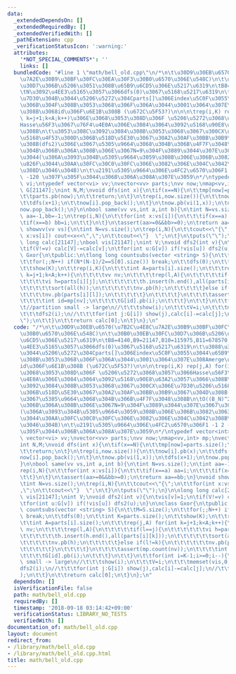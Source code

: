```yaml
---
data:
  _extendedDependsOn: []
  _extendedRequiredBy: []
  _extendedVerifiedWith: []
  _pathExtension: cpp
  _verificationStatusIcon: ':warning:'
  attributes:
    '*NOT_SPECIAL_COMMENTS*': ''
    links: []
  bundledCode: "#line 1 \"math/bell_old.cpp\"\n/*\n\t\u30D9\u30EB\u6570(\u7B2C\u4E8C\
    \u7A2E\u30B9\u30BF\u30FC\u30EA\u30F3\u30B0\u6570\u306E\u548C)\n\t\u30B0\u30EB\u30FC\
    \u30D7\u306B\u5206\u3051\u308B\u65B9\u6CD5\u306E\u5217\u6319\n\tB8=4140,B9=21147,B10=115975,B11=678570,...\n\
    \tN\u3092\u4EE3\u5165\u3057\u3066dfs(0)\u3067\u5168\u5217\u6319\n\t\u3088\u308A\
    \u7D30\u304B\u3044\u5206\u5272\u304Cparts[]\u306Eindex\u5C0F\u3055\u3044\u65B9\
    \u306B\u304F\u308B\u3053\u3068\u306F\u306A\u3044\u3001\u3064\u307E\u308Amerge\u3059\
    \u308B\u3068id\u306F\u6E1B\u308B (\u672C\u5F53?)\n\n\n\trep(i,K) rep(j,A) for(int\
    \ k=j+1;k<A;k++)\u306E\u3068\u3053\u308D\u306F \u5206\u5272\u3068\u3057\u3066\
    Hasse\u56F3\u3067\u76F4\u4E0A\u306E\u3084\u3064\u3092\u5168\u90E8\u63A2\u3057\u3066\
    \u308B\n\t\u3053\u308C\u3092\u3084\u308B\u3053\u3068\u3067\u300CX\u306E\u7D30\u5206\
    \u5168\u4F53\u300D\u306B\u518D\u5E30\u3067\u30A2\u30AF\u30BB\u30B9\u3067\u304D\
    \u308B(dfs2)\u306E\u3067\u5305\u9664\u3068\u304B\u306B\u4F7F\u3048\u308B\n\tO((B_N)^2)\u3068\
    \u304B\u306B\u306A\u308B\u306E\u3067N=9\u304F\u3089\u3044\u307E\u3067\u3063\u307D\
    \u3044(\u306A\u3093\u304B\u5305\u9664\u3059\u308B\u306E\u306B\u3082\u3063\u3068\
    \u826F\u3044\u30AA\u30FC\u30C0\u30FC\u306E\u3082\u306E\u304C\u3042\u308B\u3060\
    \u308D\u3046\u304B)\n\t\u2191\u5305\u9664\u306E\u4FC2\u6570\u306F1 -1 2 -6 24\
    \ -120 \u307F\u305F\u3044\u306B\u306A\u308A\u307E\u3059\n*/\ntypedef vector<int>\
    \ vi;\ntypedef vector<vi> vv;\nvector<vv> parts;\nvv now;\nmap<vv,int> mp;\nvector<int>\
    \ G[21147];\nint N,M;\nvoid dfs(int x){\n\tif(x==N){\n\t\tmp[now]=parts.size();\n\
    \t\tparts.pb(now);\n\t\treturn;\n\t}\n\trep(i,now.size()){\n\t\tnow[i].pb(x);\n\
    \t\tdfs(x+1);\n\t\tnow[i].pop_back();\n\t}\n\tnow.pb(vi(1,x));\n\tdfs(x+1);\n\t\
    now.pop_back();\n}\n\nbool same(vv vs,int a,int b){\n\tint N=vs.size();\n\tint\
    \ aa=-1,bb=-1;\n\trep(i,N){\n\t\tfor(int x:vs[i]){\n\t\t\tif(x==a) aa=i;\n\t\t\
    \tif(x==b) bb=i;\n\t\t}\n\t}\n\tassert(aa>=0&&bb>=0);\n\treturn aa==bb;\n}\nvoid\
    \ showvv(vv vs){\n\tint N=vs.size();\n\trep(i,N){\n\t\tcout<<\"{\";\n\t\tfor(int\
    \ x:vs[i]) cout<<x<<\",\";\n\t\tcout<<\"}  \";\n\t}\n\tputs(\"\");\n}\n\nlong\
    \ long calc[21147];\nbool vis[21147];\nint V;\nvoid dfs2(int v){\n\tvis[v]=1;\n\
    \tif(V!=v) calc[V]-=calc[v];\n\tfor(int u:G[v]) if(!vis[u]) dfs2(u);\n}\n\nclass\
    \ Gxor{\n\tpublic:\n\tlong long countsubs(vector <string> S){\n\t\tM=S.size();\n\
    \t\tfor(;;N++) if(N*(N-1)/2==S[0].size()) break;\n\t\tdfs(0);\n\t\tint K=parts.size();\n\
    \t\tshow(K);\n\t\trep(i,K){\n\t\t\tint A=parts[i].size();\n\t\t\trep(j,A) for(int\
    \ k=j+1;k<A;k++){\n\t\t\t\tvv nv;\n\t\t\t\trep(l,A){\n\t\t\t\t\tif(l==j){\n\t\t\
    \t\t\t\tvi h=parts[i][j];\n\t\t\t\t\t\th.insert(h.end(),all(parts[i][k]));\n\t\
    \t\t\t\t\tsort(all(h));\n\t\t\t\t\t\tnv.pb(h);\n\t\t\t\t\t}else if(l!=k){\n\t\t\
    \t\t\t\tnv.pb(parts[i][l]);\n\t\t\t\t\t}\n\t\t\t\t}\n\t\t\t\tassert(mp.count(nv));\n\
    \t\t\t\tint id=mp[nv];\n\t\t\t\tG[id].pb(i);\n\t\t\t}\n\t\t}\n\t\tfor(int i=K-1;i>=0;i--){\t\
    \t//partition small -> large\n//\t\t\tshow(i);\n\t\t\tV=i;\n\t\t\tmemset(vis,0,K);\n\
    \t\t\tdfs2(i);\n//\t\t\tfor(int j:G[i]) show(j),calc[i]-=calc[j];\n//\t\t\tputs(\"\
    \");\n\t\t}\n\t\treturn calc[0];\n\t}\n};\n"
  code: "/*\n\t\u30D9\u30EB\u6570(\u7B2C\u4E8C\u7A2E\u30B9\u30BF\u30FC\u30EA\u30F3\
    \u30B0\u6570\u306E\u548C)\n\t\u30B0\u30EB\u30FC\u30D7\u306B\u5206\u3051\u308B\u65B9\
    \u6CD5\u306E\u5217\u6319\n\tB8=4140,B9=21147,B10=115975,B11=678570,...\n\tN\u3092\
    \u4EE3\u5165\u3057\u3066dfs(0)\u3067\u5168\u5217\u6319\n\t\u3088\u308A\u7D30\u304B\
    \u3044\u5206\u5272\u304Cparts[]\u306Eindex\u5C0F\u3055\u3044\u65B9\u306B\u304F\
    \u308B\u3053\u3068\u306F\u306A\u3044\u3001\u3064\u307E\u308Amerge\u3059\u308B\u3068\
    id\u306F\u6E1B\u308B (\u672C\u5F53?)\n\n\n\trep(i,K) rep(j,A) for(int k=j+1;k<A;k++)\u306E\
    \u3068\u3053\u308D\u306F \u5206\u5272\u3068\u3057\u3066Hasse\u56F3\u3067\u76F4\
    \u4E0A\u306E\u3084\u3064\u3092\u5168\u90E8\u63A2\u3057\u3066\u308B\n\t\u3053\u308C\
    \u3092\u3084\u308B\u3053\u3068\u3067\u300CX\u306E\u7D30\u5206\u5168\u4F53\u300D\
    \u306B\u518D\u5E30\u3067\u30A2\u30AF\u30BB\u30B9\u3067\u304D\u308B(dfs2)\u306E\
    \u3067\u5305\u9664\u3068\u304B\u306B\u4F7F\u3048\u308B\n\tO((B_N)^2)\u3068\u304B\
    \u306B\u306A\u308B\u306E\u3067N=9\u304F\u3089\u3044\u307E\u3067\u3063\u307D\u3044\
    (\u306A\u3093\u304B\u5305\u9664\u3059\u308B\u306E\u306B\u3082\u3063\u3068\u826F\
    \u3044\u30AA\u30FC\u30C0\u30FC\u306E\u3082\u306E\u304C\u3042\u308B\u3060\u308D\
    \u3046\u304B)\n\t\u2191\u5305\u9664\u306E\u4FC2\u6570\u306F1 -1 2 -6 24 -120 \u307F\
    \u305F\u3044\u306B\u306A\u308A\u307E\u3059\n*/\ntypedef vector<int> vi;\ntypedef\
    \ vector<vi> vv;\nvector<vv> parts;\nvv now;\nmap<vv,int> mp;\nvector<int> G[21147];\n\
    int N,M;\nvoid dfs(int x){\n\tif(x==N){\n\t\tmp[now]=parts.size();\n\t\tparts.pb(now);\n\
    \t\treturn;\n\t}\n\trep(i,now.size()){\n\t\tnow[i].pb(x);\n\t\tdfs(x+1);\n\t\t\
    now[i].pop_back();\n\t}\n\tnow.pb(vi(1,x));\n\tdfs(x+1);\n\tnow.pop_back();\n\
    }\n\nbool same(vv vs,int a,int b){\n\tint N=vs.size();\n\tint aa=-1,bb=-1;\n\t\
    rep(i,N){\n\t\tfor(int x:vs[i]){\n\t\t\tif(x==a) aa=i;\n\t\t\tif(x==b) bb=i;\n\
    \t\t}\n\t}\n\tassert(aa>=0&&bb>=0);\n\treturn aa==bb;\n}\nvoid showvv(vv vs){\n\
    \tint N=vs.size();\n\trep(i,N){\n\t\tcout<<\"{\";\n\t\tfor(int x:vs[i]) cout<<x<<\"\
    ,\";\n\t\tcout<<\"}  \";\n\t}\n\tputs(\"\");\n}\n\nlong long calc[21147];\nbool\
    \ vis[21147];\nint V;\nvoid dfs2(int v){\n\tvis[v]=1;\n\tif(V!=v) calc[V]-=calc[v];\n\
    \tfor(int u:G[v]) if(!vis[u]) dfs2(u);\n}\n\nclass Gxor{\n\tpublic:\n\tlong long\
    \ countsubs(vector <string> S){\n\t\tM=S.size();\n\t\tfor(;;N++) if(N*(N-1)/2==S[0].size())\
    \ break;\n\t\tdfs(0);\n\t\tint K=parts.size();\n\t\tshow(K);\n\t\trep(i,K){\n\t\
    \t\tint A=parts[i].size();\n\t\t\trep(j,A) for(int k=j+1;k<A;k++){\n\t\t\t\tvv\
    \ nv;\n\t\t\t\trep(l,A){\n\t\t\t\t\tif(l==j){\n\t\t\t\t\t\tvi h=parts[i][j];\n\
    \t\t\t\t\t\th.insert(h.end(),all(parts[i][k]));\n\t\t\t\t\t\tsort(all(h));\n\t\
    \t\t\t\t\tnv.pb(h);\n\t\t\t\t\t}else if(l!=k){\n\t\t\t\t\t\tnv.pb(parts[i][l]);\n\
    \t\t\t\t\t}\n\t\t\t\t}\n\t\t\t\tassert(mp.count(nv));\n\t\t\t\tint id=mp[nv];\n\
    \t\t\t\tG[id].pb(i);\n\t\t\t}\n\t\t}\n\t\tfor(int i=K-1;i>=0;i--){\t\t//partition\
    \ small -> large\n//\t\t\tshow(i);\n\t\t\tV=i;\n\t\t\tmemset(vis,0,K);\n\t\t\t\
    dfs2(i);\n//\t\t\tfor(int j:G[i]) show(j),calc[i]-=calc[j];\n//\t\t\tputs(\"\"\
    );\n\t\t}\n\t\treturn calc[0];\n\t}\n};\n"
  dependsOn: []
  isVerificationFile: false
  path: math/bell_old.cpp
  requiredBy: []
  timestamp: '2018-09-18 03:14:42+09:00'
  verificationStatus: LIBRARY_NO_TESTS
  verifiedWith: []
documentation_of: math/bell_old.cpp
layout: document
redirect_from:
- /library/math/bell_old.cpp
- /library/math/bell_old.cpp.html
title: math/bell_old.cpp
---
```


